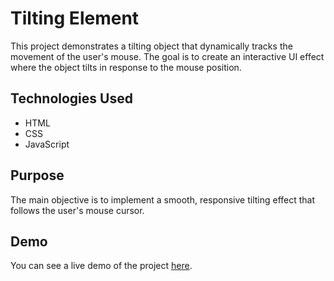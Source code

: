 # Tilting Element

This project demonstrates a tilting object that dynamically tracks the movement of the user's mouse. The goal is to create an interactive UI effect where the object tilts in response to the mouse position.

## Technologies Used
- HTML
- CSS
- JavaScript

## Purpose
The main objective is to implement a smooth, responsive tilting effect that follows the user's mouse cursor.

## Demo
You can see a live demo of the project [here](https://tilting-element.vercel.app/).
